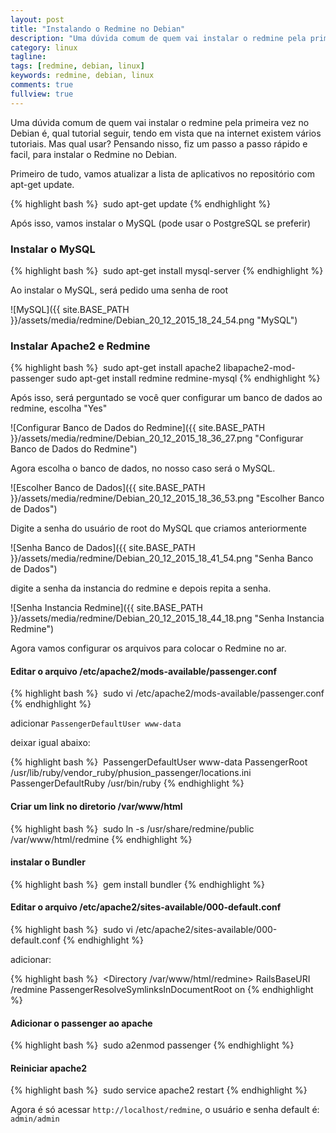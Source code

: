 ```yaml
---
layout: post
title: "Instalando o Redmine no Debian"
description: "Uma dúvida comum de quem vai instalar o redmine pela primeira vez no Debian é, qual tutorial seguir, tendo em vista que na internet existem vários tutoriais. Mas qual usar? Pensando nisso, fiz um passo a passo rápido e facil, para instalar o Redmine no Debian."
category: linux
tagline: 
tags: [redmine, debian, linux]
keywords: redmine, debian, linux
comments: true
fullview: true
---
```


Uma dúvida comum de quem vai instalar o redmine pela primeira vez no Debian é, qual tutorial seguir, tendo em vista que na internet existem vários tutoriais. Mas qual usar? Pensando nisso, fiz um passo a passo rápido e facil, para instalar o Redmine no Debian.

Primeiro de tudo, vamos atualizar a lista de aplicativos no repositório com apt-get update.

{% highlight bash %} 
sudo apt-get update
{% endhighlight %}

Após isso, vamos instalar o MySQL (pode usar o PostgreSQL se preferir)

### Instalar o MySQL

{% highlight bash %} 
sudo apt-get install mysql-server
{% endhighlight %}

Ao instalar o MySQL, será pedido uma senha de root

![MySQL]({{ site.BASE_PATH }}/assets/media/redmine/Debian_20_12_2015_18_24_54.png "MySQL")


### Instalar Apache2 e Redmine

{% highlight bash %} 
sudo apt-get install apache2 libapache2-mod-passenger
sudo apt-get install redmine redmine-mysql
{% endhighlight %}

Após isso, será perguntado se você quer configurar um banco de dados ao redmine, escolha "Yes"

![Configurar Banco de Dados do Redmine]({{ site.BASE_PATH }}/assets/media/redmine/Debian_20_12_2015_18_36_27.png "Configurar Banco de Dados do Redmine")

Agora escolha o banco de dados, no nosso caso será o MySQL.

![Escolher Banco de Dados]({{ site.BASE_PATH }}/assets/media/redmine/Debian_20_12_2015_18_36_53.png "Escolher Banco de Dados")

Digite a senha do usuário de root do MySQL que criamos anteriormente

![Senha Banco de Dados]({{ site.BASE_PATH }}/assets/media/redmine/Debian_20_12_2015_18_41_54.png "Senha Banco de Dados")

digite a senha da instancia do redmine e depois repita a senha.

![Senha Instancia Redmine]({{ site.BASE_PATH }}/assets/media/redmine/Debian_20_12_2015_18_44_18.png "Senha Instancia Redmine")

Agora vamos configurar os arquivos para colocar o Redmine no ar.

#### Editar o arquivo /etc/apache2/mods-available/passenger.conf 

{% highlight bash %} 
sudo vi /etc/apache2/mods-available/passenger.conf 
{% endhighlight %}

adicionar `PassengerDefaultUser www-data`

deixar igual abaixo:

{% highlight bash %} 
  PassengerDefaultUser www-data
  PassengerRoot /usr/lib/ruby/vendor_ruby/phusion_passenger/locations.ini
  PassengerDefaultRuby /usr/bin/ruby
{% endhighlight %}

#### Criar um link no diretorio /var/www/html
{% highlight bash %} 
sudo ln -s /usr/share/redmine/public /var/www/html/redmine
{% endhighlight %}

#### instalar o Bundler
{% highlight bash %} 
gem install bundler
{% endhighlight %}

#### Editar o arquivo /etc/apache2/sites-available/000-default.conf
{% highlight bash %} 
sudo vi /etc/apache2/sites-available/000-default.conf
{% endhighlight %}

adicionar:

{% highlight bash %} 
<Directory /var/www/html/redmine>
    RailsBaseURI /redmine
    PassengerResolveSymlinksInDocumentRoot on
</Directory>
{% endhighlight %}

#### Adicionar o passenger ao apache
{% highlight bash %} 
sudo a2enmod passenger
{% endhighlight %}

#### Reiniciar apache2
{% highlight bash %} 
sudo service apache2 restart
{% endhighlight %}

Agora é só acessar `http://localhost/redmine`, o usuário e senha default é: `admin/admin`

